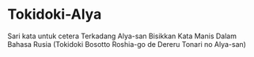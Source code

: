# Tokidoki-Alya
 Sari kata untuk cetera Terkadang Alya-san Bisikkan Kata Manis Dalam Bahasa Rusia (Tokidoki Bosotto Roshia-go de Dereru Tonari no Alya-san) 
